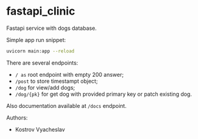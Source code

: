# fastapi_clinic

Fastapi service with dogs database.

Simple app run snippet:

```bash
uvicorn main:app --reload
```

There are several endpoints:
- `/ as` root endpoint with empty 200 answer;
- `/post` to store timestampt object;
- `/dog` for view/add dogs;
- `/dog/{pk}` for get dog with provided primary key or patch existing dog.

Also documentation available at `/docs` endpoint.

Authors:
- Kostrov Vyacheslav

